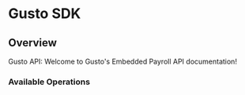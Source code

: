 # Gusto SDK


## Overview

Gusto API: Welcome to Gusto's Embedded Payroll API documentation!

### Available Operations

